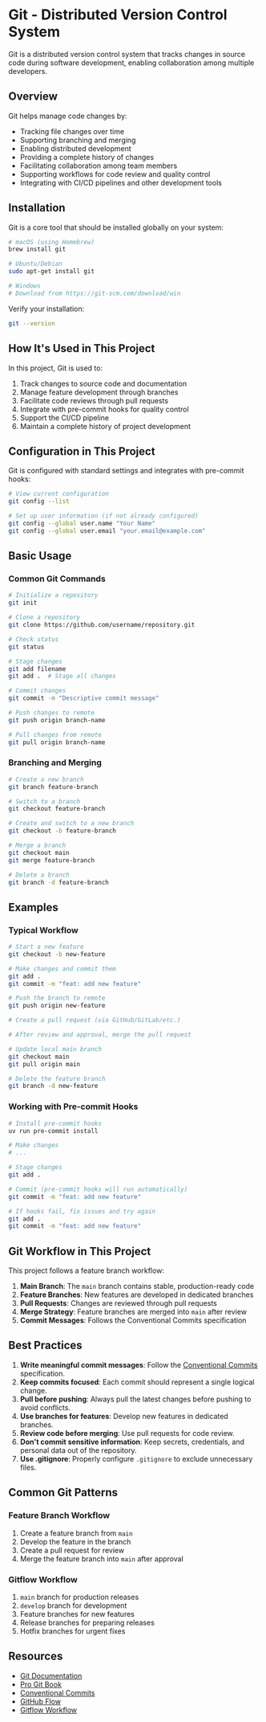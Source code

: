 # Git - Distributed Version Control System

Git is a distributed version control system that tracks changes in source code during software development, enabling collaboration among multiple developers.

## Overview

Git helps manage code changes by:

- Tracking file changes over time
- Supporting branching and merging
- Enabling distributed development
- Providing a complete history of changes
- Facilitating collaboration among team members
- Supporting workflows for code review and quality control
- Integrating with CI/CD pipelines and other development tools

## Installation

Git is a core tool that should be installed globally on your system:

```bash
# macOS (using Homebrew)
brew install git

# Ubuntu/Debian
sudo apt-get install git

# Windows
# Download from https://git-scm.com/download/win
```

Verify your installation:

```bash
git --version
```

## How It's Used in This Project

In this project, Git is used to:

1. Track changes to source code and documentation
2. Manage feature development through branches
3. Facilitate code reviews through pull requests
4. Integrate with pre-commit hooks for quality control
5. Support the CI/CD pipeline
6. Maintain a complete history of project development

## Configuration in This Project

Git is configured with standard settings and integrates with pre-commit hooks:

```bash
# View current configuration
git config --list

# Set up user information (if not already configured)
git config --global user.name "Your Name"
git config --global user.email "your.email@example.com"
```

## Basic Usage

### Common Git Commands

```bash
# Initialize a repository
git init

# Clone a repository
git clone https://github.com/username/repository.git

# Check status
git status

# Stage changes
git add filename
git add .  # Stage all changes

# Commit changes
git commit -m "Descriptive commit message"

# Push changes to remote
git push origin branch-name

# Pull changes from remote
git pull origin branch-name
```

### Branching and Merging

```bash
# Create a new branch
git branch feature-branch

# Switch to a branch
git checkout feature-branch

# Create and switch to a new branch
git checkout -b feature-branch

# Merge a branch
git checkout main
git merge feature-branch

# Delete a branch
git branch -d feature-branch
```

## Examples

### Typical Workflow

```bash
# Start a new feature
git checkout -b new-feature

# Make changes and commit them
git add .
git commit -m "feat: add new feature"

# Push the branch to remote
git push origin new-feature

# Create a pull request (via GitHub/GitLab/etc.)

# After review and approval, merge the pull request

# Update local main branch
git checkout main
git pull origin main

# Delete the feature branch
git branch -d new-feature
```

### Working with Pre-commit Hooks

```bash
# Install pre-commit hooks
uv run pre-commit install

# Make changes
# ...

# Stage changes
git add .

# Commit (pre-commit hooks will run automatically)
git commit -m "feat: add new feature"

# If hooks fail, fix issues and try again
git add .
git commit -m "feat: add new feature"
```

## Git Workflow in This Project

This project follows a feature branch workflow:

1. **Main Branch**: The `main` branch contains stable, production-ready code
2. **Feature Branches**: New features are developed in dedicated branches
3. **Pull Requests**: Changes are reviewed through pull requests
4. **Merge Strategy**: Feature branches are merged into `main` after review
5. **Commit Messages**: Follows the Conventional Commits specification

## Best Practices

1. **Write meaningful commit messages**: Follow the [Conventional Commits](https://www.conventionalcommits.org/) specification.
2. **Keep commits focused**: Each commit should represent a single logical change.
3. **Pull before pushing**: Always pull the latest changes before pushing to avoid conflicts.
4. **Use branches for features**: Develop new features in dedicated branches.
5. **Review code before merging**: Use pull requests for code review.
6. **Don't commit sensitive information**: Keep secrets, credentials, and personal data out of the repository.
7. **Use .gitignore**: Properly configure `.gitignore` to exclude unnecessary files.

## Common Git Patterns

### Feature Branch Workflow

1. Create a feature branch from `main`
2. Develop the feature in the branch
3. Create a pull request for review
4. Merge the feature branch into `main` after approval

### Gitflow Workflow

1. `main` branch for production releases
2. `develop` branch for development
3. Feature branches for new features
4. Release branches for preparing releases
5. Hotfix branches for urgent fixes

## Resources

- [Git Documentation](https://git-scm.com/doc)
- [Pro Git Book](https://git-scm.com/book/en/v2)
- [Conventional Commits](https://www.conventionalcommits.org/)
- [GitHub Flow](https://guides.github.com/introduction/flow/)
- [Gitflow Workflow](https://www.atlassian.com/git/tutorials/comparing-workflows/gitflow-workflow)
